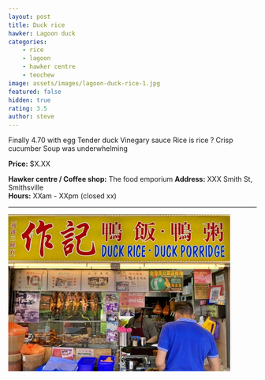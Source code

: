 ```yaml
---
layout: post
title: Duck rice
hawker: Lagoon duck
categories: 
    - rice
    - lagoon
    - hawker centre
    - teochew
image: assets/images/lagoon-duck-rice-1.jpg
featured: false
hidden: true
rating: 3.5
author: steve
---
```


Finally
4.70 with egg
Tender duck 
Vinegary sauce 
Rice is rice ? 
Crisp cucumber 
Soup was underwhelming

**Price:** $X.XX  

**Hawker centre / Coffee shop:** The food emporium
**Address:** XXX Smith St, Smithsville  
**Hours:** XXam - XXpm (closed xx)  

***  

![Alt text](/assets/images/lagoon-duck-rice-2.jpg "description text")